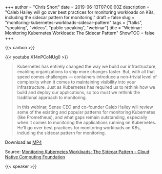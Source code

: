 +++
author = "Chris Short"
date = 2019-06-13T07:00:00Z
description = "Caleb Hailey will go over best practices for monitoring workloads on K8s, including the sidecar pattern for monitoring."
draft = false
slug = "monitoring-kubernetes-workloads-sidecar-pattern"
tags = ["talks", "speaking", "videos", "public speaking", "webinar"]
title = "Webinar: Monitoring Kubernetes Workloads: The Sidecar Pattern"
ShowTOC = false
+++

{{< carbon >}}

{{< youtube X14nPCoNUg0 >}}

> Kubernetes has entirely changed the way we build our infrastructure, enabling organizations to ship more changes faster. But, with all that speed comes challenges — containers introduce a non-trivial level of complexity when it comes to maintaining visibility into your infrastructure. Just as Kubernetes has required us to rethink how we build and deploy our applications, so too must we rethink the traditional approach to monitoring.
>
> In this webinar, Sensu CEO and co-founder Caleb Hailey will review some of the existing and popular patterns for monitoring Kubernetes (like Prometheus), and what gaps remain outstanding, especially when it comes to monitoring the applications running on Kubernetes. He'll go over best practices for monitoring workloads on K8s, including the sidecar pattern for monitoring.

Download as [MP4](https://shortcdn.com/chrisshort/Monitoring-Kubernetes-workloads-sidecar-pattern.mp4)

Source: [Monitoring Kubernetes Workloads: The Sidecar Pattern - Cloud Native Computing Foundation](https://www.cncf.io/online-programs/monitoring-kubernetes-workloads-the-sidecar-pattern/)

{{< speaker >}}

